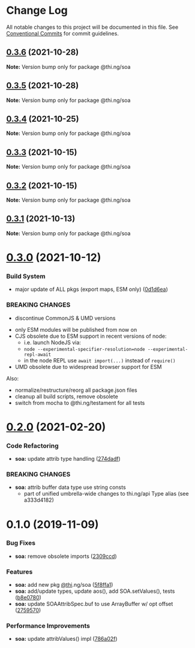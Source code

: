 # Change Log

All notable changes to this project will be documented in this file.
See [Conventional Commits](https://conventionalcommits.org) for commit guidelines.

## [0.3.6](https://github.com/thi-ng/umbrella/compare/@thi.ng/soa@0.3.5...@thi.ng/soa@0.3.6) (2021-10-28)

**Note:** Version bump only for package @thi.ng/soa





## [0.3.5](https://github.com/thi-ng/umbrella/compare/@thi.ng/soa@0.3.4...@thi.ng/soa@0.3.5) (2021-10-28)

**Note:** Version bump only for package @thi.ng/soa





## [0.3.4](https://github.com/thi-ng/umbrella/compare/@thi.ng/soa@0.3.3...@thi.ng/soa@0.3.4) (2021-10-25)

**Note:** Version bump only for package @thi.ng/soa





## [0.3.3](https://github.com/thi-ng/umbrella/compare/@thi.ng/soa@0.3.2...@thi.ng/soa@0.3.3) (2021-10-15)

**Note:** Version bump only for package @thi.ng/soa





## [0.3.2](https://github.com/thi-ng/umbrella/compare/@thi.ng/soa@0.3.1...@thi.ng/soa@0.3.2) (2021-10-15)

**Note:** Version bump only for package @thi.ng/soa





## [0.3.1](https://github.com/thi-ng/umbrella/compare/@thi.ng/soa@0.3.0...@thi.ng/soa@0.3.1) (2021-10-13)

**Note:** Version bump only for package @thi.ng/soa





# [0.3.0](https://github.com/thi-ng/umbrella/compare/@thi.ng/soa@0.2.25...@thi.ng/soa@0.3.0) (2021-10-12)


### Build System

* major update of ALL pkgs (export maps, ESM only) ([0d1d6ea](https://github.com/thi-ng/umbrella/commit/0d1d6ea9fab2a645d6c5f2bf2591459b939c09b6))


### BREAKING CHANGES

* discontinue CommonJS & UMD versions

- only ESM modules will be published from now on
- CJS obsolete due to ESM support in recent versions of node:
  - i.e. launch NodeJS via:
  - `node --experimental-specifier-resolution=node --experimental-repl-await`
  - in the node REPL use `await import(...)` instead of `require()`
- UMD obsolete due to widespread browser support for ESM

Also:
- normalize/restructure/reorg all package.json files
- cleanup all build scripts, remove obsolete
- switch from mocha to @thi.ng/testament for all tests






#  [0.2.0](https://github.com/thi-ng/umbrella/compare/@thi.ng/soa@0.1.47...@thi.ng/soa@0.2.0) (2021-02-20) 

###  Code Refactoring 

- **soa:** update attrib type handling ([274dadf](https://github.com/thi-ng/umbrella/commit/274dadf2507ac4daeea59c53a0f408343d582d8e)) 

###  BREAKING CHANGES 

- **soa:** attrib buffer data type use string consts 
    - part of unified umbrella-wide changes to thi.ng/api Type alias   (see a333d4182) 

#  0.1.0 (2019-11-09) 

###  Bug Fixes 

- **soa:** remove obsolete imports ([2309ccd](https://github.com/thi-ng/umbrella/commit/2309ccd6e581b6f385f4a2720fd2ad5cfb8a0d79)) 

###  Features 

- **soa:** add new pkg [@thi](https://github.com/thi).ng/soa ([5f8ffa1](https://github.com/thi-ng/umbrella/commit/5f8ffa175fabc4518f6b931c8c57473ea8ab1a74)) 
- **soa:** add/update types, update aos(), add SOA.setValues(), tests ([b8e0780](https://github.com/thi-ng/umbrella/commit/b8e07806427041a7ef3413ca47357e3360f6a4c8)) 
- **soa:** update SOAAttribSpec.buf to use ArrayBuffer w/ opt offset ([2759570](https://github.com/thi-ng/umbrella/commit/27595700ce0df21258dad58e18abf98b8ddb7c30)) 

###  Performance Improvements 

- **soa:** update attribValues() impl ([786a02f](https://github.com/thi-ng/umbrella/commit/786a02f66fd0f50e678f3eb048964fadf293db3f))
